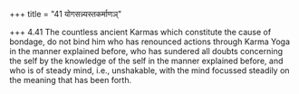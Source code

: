 +++
title = "41 योगसन्न्यस्तकर्माणञ्"

+++
4.41 The countless ancient Karmas which constitute the cause of bondage,
do not bind him who has renounced actions through Karma Yoga in the
manner explained before, who has sundered all doubts concerning the self
by the knowledge of the self in the manner explained before, and who is
of steady mind, i.e., unshakable, with the mind focussed steadily on the
meaning that has been forth.

